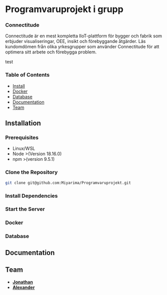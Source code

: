 # Programvaruprojekt i grupp

### Connectitude

Connectitude är en mest kompletta IIoT-plattform för bygger och fabrik som erbjuder visualiseringar, OEE, insikt och förebyggande åtgärder. Läs kundomdömen från olika yrkesgrupper som använder Connectitude för att optimera sitt arbete och förebygga problem.

test

### Table of Contents

-   [Install](#installation)
-   [Docker](#docker)
-   [Database](#database)
-   [Documentation](#documentation)
-   [Team](#team)

## Installation

### Prerequisites

-   Linux/WSL
-   Node >(Version 18.16.0)
-   npm >(version 9.5.1)

### Clone the Repository

```bash
git clone git@github.com:Miyarima/Programvaruprojekt.git
```

### Install Dependencies


### Start the Server

### Docker

### Database

## Documentation

## Team

-   [**Jonathan**](https://github.com/Miyarima)
-   [**Alexander**](https://github.com/A-Norre)
